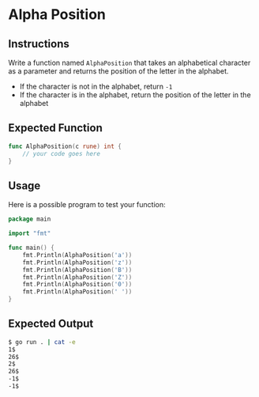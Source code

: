 # Alpha Position

## Instructions

Write a function named `AlphaPosition` that takes an alphabetical character as a parameter and returns the position of the letter in the alphabet.

- If the character is not in the alphabet, return `-1`
- If the character is in the alphabet, return the position of the letter in the alphabet

## Expected Function

```go
func AlphaPosition(c rune) int {
    // your code goes here
}
```

## Usage

Here is a possible program to test your function:

```go
package main

import "fmt"

func main() {
    fmt.Println(AlphaPosition('a'))
    fmt.Println(AlphaPosition('z'))
    fmt.Println(AlphaPosition('B'))
    fmt.Println(AlphaPosition('Z'))
    fmt.Println(AlphaPosition('0'))
    fmt.Println(AlphaPosition(' '))
}
```

## Expected Output

```sh
$ go run . | cat -e
1$
26$
2$
26$
-1$
-1$
```

